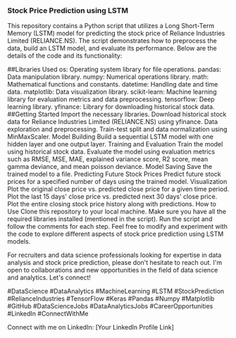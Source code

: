 ### Stock Price Prediction using LSTM
This repository contains a Python script that utilizes a Long Short-Term Memory (LSTM) model for predicting the stock price of Reliance Industries Limited (RELIANCE.NS). The script demonstrates how to preprocess the data, build an LSTM model, and evaluate its performance. Below are the details of the code and its functionality:

##Libraries Used
os: Operating system library for file operations.
pandas: Data manipulation library.
numpy: Numerical operations library.
math: Mathematical functions and constants.
datetime: Handling date and time data.
matplotlib: Data visualization library.
scikit-learn: Machine learning library for evaluation metrics and data preprocessing.
tensorflow: Deep learning library.
yfinance: Library for downloading historical stock data.
##Getting Started
Import the necessary libraries.
Download historical stock data for Reliance Industries Limited (RELIANCE.NS) using yfinance.
Data exploration and preprocessing.
Train-test split and data normalization using MinMaxScaler.
Model Building
Build a sequential LSTM model with one hidden layer and one output layer.
Training and Evaluation
Train the model using historical stock data.
Evaluate the model using evaluation metrics such as RMSE, MSE, MAE, explained variance score, R2 score, mean gamma deviance, and mean poisson deviance.
Model Saving
Save the trained model to a file.
Predicting Future Stock Prices
Predict future stock prices for a specified number of days using the trained model.
Visualization
Plot the original close price vs. predicted close price for a given time period.
Plot the last 15 days' close price vs. predicted next 30 days' close price.
Plot the entire closing stock price history along with predictions.
How to Use
Clone this repository to your local machine.
Make sure you have all the required libraries installed (mentioned in the script).
Run the script and follow the comments for each step.
Feel free to modify and experiment with the code to explore different aspects of stock price prediction using LSTM models.

For recruiters and data science professionals looking for expertise in data analysis and stock price prediction, please don't hesitate to reach out. I'm open to collaborations and new opportunities in the field of data science and analytics. Let's connect!

#DataScience #DataAnalytics #MachineLearning #LSTM #StockPrediction #RelianceIndustries #TensorFlow #Keras #Pandas #Numpy #Matplotlib #GitHub #DataScienceJobs #DataAnalyticsJobs #CareerOpportunities #LinkedIn #ConnectWithMe

Connect with me on LinkedIn: [Your LinkedIn Profile Link]
